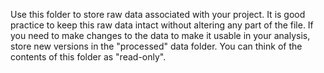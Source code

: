 Use this folder to store raw data associated with your project. It is good practice to keep this raw data intact without altering any part of the file. If you need to make changes to the data to make it usable in your analysis, store new versions in the "processed" data folder. You can think of the contents of this folder as "read-only".
